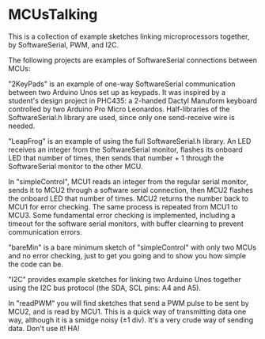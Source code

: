 # MCUsTalking
This is a collection of example sketches linking microprocessors together, by SoftwareSerial, PWM, and I2C.<p>
The following projects are examples of SoftwareSerial connections between MCUs:<p>
"2KeyPads" is an example of one-way SoftwareSerial communication between two Arduino Unos set up as keypads. It was inspired by a student's design project in PHC435: a 2-handed Dactyl Manuform keyboard controlled by two Arduino Pro Micro Leonardos. Half-libraries of the SoftwareSerial.h library are used, since only one send-receive wire is needed.<p>
"LeapFrog" is an example of using the full SoftwareSerial.h library. An LED receives an integer from the SoftwareSerial monitor, flashes its onboard LED that number of times, then sends that number + 1 through the SoftwareSerial monitor to the other MCU.<p>
In "simpleControl", MCU1 reads an integer from the regular serial monitor, sends it to MCU2 through a software serial connection, then MCU2 flashes the onboard LED that number of times. MCU2 returns the number back to MCU1 for error checking. The same process is repeated from MCU1 to MCU3. Some fundamental error checking is implemented, including a timeout for the software serial monitors, with buffer clearning to prevent communication errors.<p>
"bareMin" is a bare minimum sketch of "simpleControl" with only two MCUs and no error checking, just to get you going and to show you how simple the code can be.<p>
"I2C" provides example sketches for linking two Arduino Unos together using the I2C bus protocol (the SDA, SCL pins: A4 and A5).<p>
In "readPWM" you will find sketches that send a PWM pulse to be sent by MCU2, and is read by MCU1. This is a quick way of transmitting data one way, although it is a smidge noisy (±1 div). It's a very crude way of sending data. Don't use it! HA!<p>

